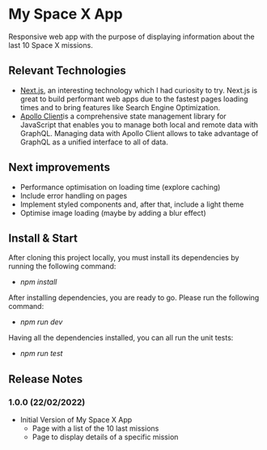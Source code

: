 # My Space X App

Responsive web app with the purpose of displaying information about the last 10 Space X missions.

## Relevant Technologies
- <a href="https://nextjs.org/">Next.js</a>, an interesting technology which I had curiosity to try. Next.js is great to build performant web apps due to the fastest pages loading times and to bring features like Search Engine Optimization.
- <a href="https://mui.com/">Apollo Client</a>is a comprehensive state management library for JavaScript that enables you to manage both local and remote data with GraphQL. Managing data with Apollo Client allows to take advantage of GraphQL as a unified interface to all of data.

## Next improvements
- Performance optimisation on loading time (explore caching)
- Include error handling on pages
- Implement styled components and, after that, include a light theme
- Optimise image loading (maybe by adding a blur effect)
## Install & Start
After cloning this project locally, you must install its dependencies by running the following command:
- _npm install_

After installing dependencies, you are ready to go. Please run the following command:
- _npm run dev_

Having all the dependencies installed, you can all run the unit tests:
- _npm run test_

## Release Notes

### 1.0.0 (22/02/2022)

- Initial Version of My Space X App
  - Page with a list of the 10 last missions
  - Page to display details of a specific mission
